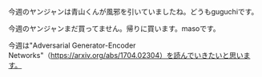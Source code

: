 
今週のヤンジャンは青山くんが風邪を引いていましたね。どうもguguchiです。

今週のヤンジャンまだ買ってません。帰りに買います。masoです。

今週は"Adversarial Generator-Encoder Networks"（https://arxiv.org/abs/1704.02304）を読んでいきたいと思います。

